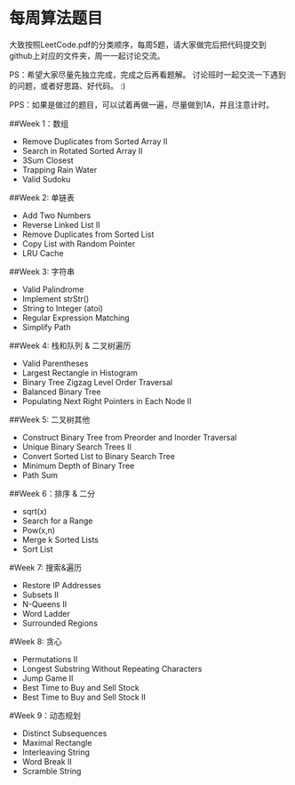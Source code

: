 每周算法题目
================

大致按照LeetCode.pdf的分类顺序，每周5题，请大家做完后把代码提交到github上对应的文件夹，周一一起讨论交流。

PS：希望大家尽量先独立完成，完成之后再看题解。
讨论班时一起交流一下遇到的问题，或者好思路、好代码。
:)

PPS：如果是做过的题目，可以试着再做一遍，尽量做到1A，并且注意计时。

##Week 1：数组
- Remove Duplicates from Sorted Array II
- Search in Rotated Sorted Array II
- 3Sum Closest
- Trapping Rain Water
- Valid Sudoku

##Week 2: 单链表
- Add Two Numbers
- Reverse Linked List II
- Remove Duplicates from Sorted List
- Copy List with Random Pointer
- LRU Cache

##Week 3: 字符串
- Valid Palindrome
- Implement strStr()
- String to Integer (atoi)
- Regular Expression Matching
- Simplify Path

##Week 4: 栈和队列 & 二叉树遍历
- Valid Parentheses
- Largest Rectangle in Histogram
- Binary Tree Zigzag Level Order Traversal
- Balanced Binary Tree
- Populating Next Right Pointers in Each Node II

##Week 5: 二叉树其他
- Construct Binary Tree from Preorder and Inorder Traversal
- Unique Binary Search Trees II
- Convert Sorted List to Binary Search Tree
- Minimum Depth of Binary Tree
- Path Sum

##Week 6：排序 & 二分
- sqrt(x)
- Search for a Range
- Pow(x,n)
- Merge k Sorted Lists
- Sort List

#Week 7: 搜索&遍历
- Restore IP Addresses
- Subsets II
- N-Queens II
- Word Ladder
- Surrounded Regions

#Week 8: 贪心
- Permutations II
- Longest Substring Without Repeating Characters
- Jump Game II
- Best Time to Buy and Sell Stock
- Best Time to Buy and Sell Stock II

#Week 9：动态规划
- Distinct Subsequences
- Maximal Rectangle
- Interleaving String
- Word Break II
- Scramble String